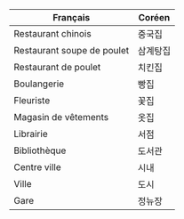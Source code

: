 
|Français|Coréen  |
|--|--|
|Restaurant chinois  |중국집  |
|Restaurant soupe de poulet  |삼계탕집  |
|Restaurant de poulet  |치킨집  |
|Boulangerie  |빵집|
|Fleuriste  |꽃집  |
|Magasin de vêtements  |옷집  |
|Librairie  |서점  |
|Bibliothèque|도서관|
|Centre ville  |시내  |
|Ville  |도시  |
|Gare  |정뉴장  |
